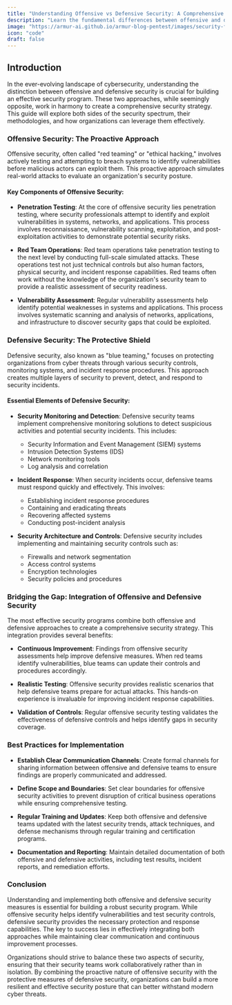 ```yaml
---
title: "Understanding Offensive vs Defensive Security: A Comprehensive Guide for Security Teams"
description: "Learn the fundamental differences between offensive and defensive security approaches, their roles in cybersecurity, and how they work together to create a robust security posture."
image: "https://armur-ai.github.io/armur-blog-pentest/images/security-fundamentals.png"
icon: "code"
draft: false
---
```


## Introduction

In the ever-evolving landscape of cybersecurity, understanding the distinction between offensive and defensive security is crucial for building an effective security program. These two approaches, while seemingly opposite, work in harmony to create a comprehensive security strategy. This guide will explore both sides of the security spectrum, their methodologies, and how organizations can leverage them effectively.

### Offensive Security: The Proactive Approach

Offensive security, often called "red teaming" or "ethical hacking," involves actively testing and attempting to breach systems to identify vulnerabilities before malicious actors can exploit them. This proactive approach simulates real-world attacks to evaluate an organization's security posture.

#### Key Components of Offensive Security:

- **Penetration Testing**: At the core of offensive security lies penetration testing, where security professionals attempt to identify and exploit vulnerabilities in systems, networks, and applications. This process involves reconnaissance, vulnerability scanning, exploitation, and post-exploitation activities to demonstrate potential security risks.

- **Red Team Operations**: Red team operations take penetration testing to the next level by conducting full-scale simulated attacks. These operations test not just technical controls but also human factors, physical security, and incident response capabilities. Red teams often work without the knowledge of the organization's security team to provide a realistic assessment of security readiness.

- **Vulnerability Assessment**: Regular vulnerability assessments help identify potential weaknesses in systems and applications. This process involves systematic scanning and analysis of networks, applications, and infrastructure to discover security gaps that could be exploited.

### Defensive Security: The Protective Shield

Defensive security, also known as "blue teaming," focuses on protecting organizations from cyber threats through various security controls, monitoring systems, and incident response procedures. This approach creates multiple layers of security to prevent, detect, and respond to security incidents.

#### Essential Elements of Defensive Security:

- **Security Monitoring and Detection**: Defensive security teams implement comprehensive monitoring solutions to detect suspicious activities and potential security incidents. This includes:
  - Security Information and Event Management (SIEM) systems
  - Intrusion Detection Systems (IDS)
  - Network monitoring tools
  - Log analysis and correlation

- **Incident Response**: When security incidents occur, defensive teams must respond quickly and effectively. This involves:
  - Establishing incident response procedures
  - Containing and eradicating threats
  - Recovering affected systems
  - Conducting post-incident analysis

- **Security Architecture and Controls**: Defensive security includes implementing and maintaining security controls such as:
  - Firewalls and network segmentation
  - Access control systems
  - Encryption technologies
  - Security policies and procedures

### Bridging the Gap: Integration of Offensive and Defensive Security

The most effective security programs combine both offensive and defensive approaches to create a comprehensive security strategy. This integration provides several benefits:

- **Continuous Improvement**: Findings from offensive security assessments help improve defensive measures. When red teams identify vulnerabilities, blue teams can update their controls and procedures accordingly.

- **Realistic Testing**: Offensive security provides realistic scenarios that help defensive teams prepare for actual attacks. This hands-on experience is invaluable for improving incident response capabilities.

- **Validation of Controls**: Regular offensive security testing validates the effectiveness of defensive controls and helps identify gaps in security coverage.

### Best Practices for Implementation

- **Establish Clear Communication Channels**: Create formal channels for sharing information between offensive and defensive teams to ensure findings are properly communicated and addressed.

- **Define Scope and Boundaries**: Set clear boundaries for offensive security activities to prevent disruption of critical business operations while ensuring comprehensive testing.

- **Regular Training and Updates**: Keep both offensive and defensive teams updated with the latest security trends, attack techniques, and defense mechanisms through regular training and certification programs.

- **Documentation and Reporting**: Maintain detailed documentation of both offensive and defensive activities, including test results, incident reports, and remediation efforts.

### Conclusion

Understanding and implementing both offensive and defensive security measures is essential for building a robust security program. While offensive security helps identify vulnerabilities and test security controls, defensive security provides the necessary protection and response capabilities. The key to success lies in effectively integrating both approaches while maintaining clear communication and continuous improvement processes.

Organizations should strive to balance these two aspects of security, ensuring that their security teams work collaboratively rather than in isolation. By combining the proactive nature of offensive security with the protective measures of defensive security, organizations can build a more resilient and effective security posture that can better withstand modern cyber threats.